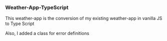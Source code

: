 <h3> Weather-App-TypeScript </h3>
<p> This weather-app is the conversion of my existing weather-app in vanilla JS to Type Script </p>
<p> Also, I added a class for error definitions </p> 